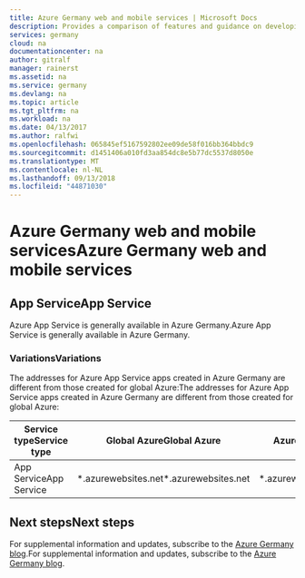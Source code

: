```yaml
---
title: Azure Germany web and mobile services | Microsoft Docs
description: Provides a comparison of features and guidance on developing applications for Azure Germany
services: germany
cloud: na
documentationcenter: na
author: gitralf
manager: rainerst
ms.assetid: na
ms.service: germany
ms.devlang: na
ms.topic: article
ms.tgt_pltfrm: na
ms.workload: na
ms.date: 04/13/2017
ms.author: ralfwi
ms.openlocfilehash: 065845ef5167592802ee09de58f016bb364bbdc9
ms.sourcegitcommit: d1451406a010fd3aa854dc8e5b77dc5537d8050e
ms.translationtype: MT
ms.contentlocale: nl-NL
ms.lasthandoff: 09/13/2018
ms.locfileid: "44871030"
---
```

# <a name="azure-germany-web-and-mobile-services"></a><span data-ttu-id="5995e-103">Azure Germany web and mobile services</span><span class="sxs-lookup"><span data-stu-id="5995e-103">Azure Germany web and mobile services</span></span>
## <a name="app-service"></a><span data-ttu-id="5995e-104">App Service</span><span class="sxs-lookup"><span data-stu-id="5995e-104">App Service</span></span>
<span data-ttu-id="5995e-105">Azure App Service is generally available in Azure Germany.</span><span class="sxs-lookup"><span data-stu-id="5995e-105">Azure App Service is generally available in Azure Germany.</span></span>
### <a name="variations"></a><span data-ttu-id="5995e-106">Variations</span><span class="sxs-lookup"><span data-stu-id="5995e-106">Variations</span></span>
<span data-ttu-id="5995e-107">The addresses for Azure App Service apps created in Azure Germany are different from those created for global Azure:</span><span class="sxs-lookup"><span data-stu-id="5995e-107">The addresses for Azure App Service apps created in Azure Germany are different from those created for global Azure:</span></span>

| <span data-ttu-id="5995e-108">Service type</span><span class="sxs-lookup"><span data-stu-id="5995e-108">Service type</span></span> | <span data-ttu-id="5995e-109">Global Azure</span><span class="sxs-lookup"><span data-stu-id="5995e-109">Global Azure</span></span> | <span data-ttu-id="5995e-110">Azure Germany</span><span class="sxs-lookup"><span data-stu-id="5995e-110">Azure Germany</span></span> |
| --- | --- | --- |
| <span data-ttu-id="5995e-111">App Service</span><span class="sxs-lookup"><span data-stu-id="5995e-111">App Service</span></span> |<span data-ttu-id="5995e-112">\*.azurewebsites.net</span><span class="sxs-lookup"><span data-stu-id="5995e-112">\*.azurewebsites.net</span></span> |<span data-ttu-id="5995e-113">\*.azurewebsites.de</span><span class="sxs-lookup"><span data-stu-id="5995e-113">\*.azurewebsites.de</span></span>|



## <a name="next-steps"></a><span data-ttu-id="5995e-114">Next steps</span><span class="sxs-lookup"><span data-stu-id="5995e-114">Next steps</span></span>
<span data-ttu-id="5995e-115">For supplemental information and updates, subscribe to the [Azure Germany blog](https://blogs.msdn.microsoft.com/azuregermany/).</span><span class="sxs-lookup"><span data-stu-id="5995e-115">For supplemental information and updates, subscribe to the [Azure Germany blog](https://blogs.msdn.microsoft.com/azuregermany/).</span></span>





